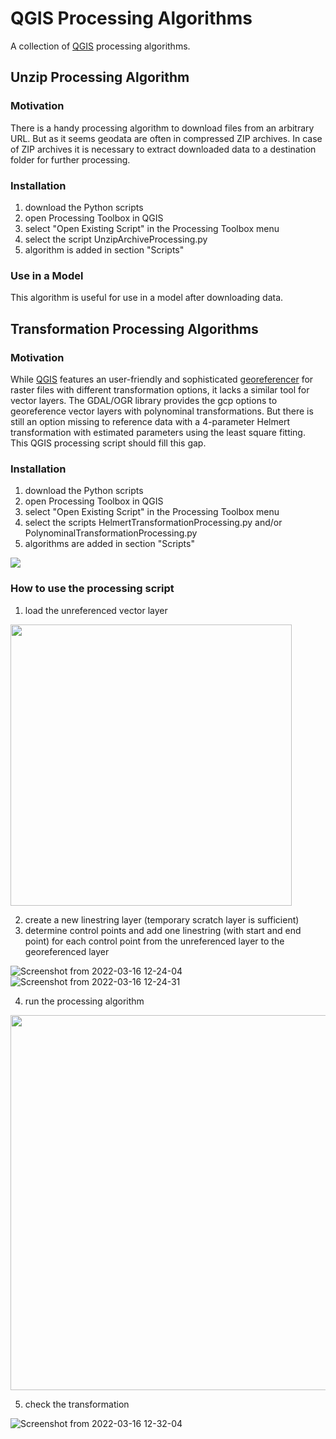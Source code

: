 # QGIS Processing Algorithms

A collection of [QGIS](https://github.com/qgis/QGIS) processing algorithms.

## Unzip Processing Algorithm

### Motivation

There is a handy processing algorithm to download files from an arbitrary URL. But as it seems geodata are often in compressed ZIP archives. In case of ZIP archives it is necessary to extract downloaded data to a destination folder for further processing.

### Installation

1. download the Python scripts
2. open Processing Toolbox in QGIS
3. select "Open Existing Script" in the Processing Toolbox menu
4. select the script UnzipArchiveProcessing.py
5. algorithm is added in section "Scripts"

### Use in a Model

This algorithm is useful for use in a model after downloading data.

## Transformation Processing Algorithms

### Motivation

While [QGIS](https://github.com/qgis/QGIS) features an user-friendly and sophisticated [georeferencer](https://docs.qgis.org/testing/en/docs/user_manual/working_with_raster/georeferencer.html) for raster files with different transformation options, it lacks a similar tool for vector layers. The GDAL/OGR library provides the gcp options to georeference vector layers with polynominal transformations.
But there is still an option missing to reference data with a 4-parameter Helmert transformation with estimated parameters using the least square fitting. This QGIS processing script should fill this gap.

### Installation

1. download the Python scripts
2. open Processing Toolbox in QGIS
3. select "Open Existing Script" in the Processing Toolbox menu
4. select the scripts HelmertTransformationProcessing.py and/or PolynominalTransformationProcessing.py
5. algorithms are added in section "Scripts"

<img src="https://user-images.githubusercontent.com/980073/149583386-1d92fc6a-0519-4b1a-b638-56257521124c.png">

### How to use the processing script

1. load the unreferenced vector layer

<img src="https://user-images.githubusercontent.com/980073/158578743-8cf1b89f-7a79-4d59-ba00-49386393adc4.png" width="450">

2. create a new linestring layer (temporary scratch layer is sufficient)
3. determine control points and add one linestring (with start and end point) for each control point from the unreferenced layer to the georeferenced layer

![Screenshot from 2022-03-16 12-24-04](https://user-images.githubusercontent.com/980073/158579553-2e25ff48-9985-4b63-bc06-c5ba18161831.png)
![Screenshot from 2022-03-16 12-24-31](https://user-images.githubusercontent.com/980073/158579562-97a4673d-7730-43b8-bac7-598dc922e7d6.png)

4. run the processing algorithm

<img src="https://user-images.githubusercontent.com/980073/158580617-9343a9f0-bf4e-48f5-87d1-e178e627f0b0.png" width="600">

5. check the transformation

![Screenshot from 2022-03-16 12-32-04](https://user-images.githubusercontent.com/980073/158580843-f9059bff-9949-477e-9e40-cd4fb150fb81.png)
